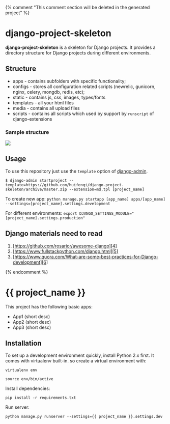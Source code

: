 {% comment "This comment section will be deleted in the generated project" %}

# django-project-skeleton

**django-project-skeleton** is a skeleton for Django projects. It provides a directory structure for Django projects during different environments.

## Structure

* apps - contains subfolders with specific functionality;
* configs - stores all configuration related scripts (newrelic, gunicorn, nginx, celery, mongdb, redis, etc);
* static - contains js, css, images, types/fonts
* templates - all your html files
* media - contains all upload files
* scripts - contains all scripts which used by support by `runscript` of django-extensions

### Sample structure

![][structure]

## Usage

To use this repository just use the `template` option of [django-admin][3].

	$ django-admin startproject --template=https://github.com/huifenqi/django-project-skeleton/archive/master.zip --extension=md,tpl [project_name]

To create new app: `python manage.py startapp [app_name] apps/[app_name] --settings=[project_name].settings.development`

For different environments: `export DJANGO_SETTINGS_MODULE="[project_name].settings.production"`

## Django materials need to read

1. [https://github.com/rosarior/awesome-django][4]
2. [https://www.fullstackpython.com/django.html][5]
3. [https://www.quora.com/What-are-some-best-practices-for-Django-development][6]

[3]:	https://docs.djangoproject.com/en/1.8/ref/django-admin/#startproject-projectname-destination
[4]:	https://github.com/rosarior/awesome-django
[5]:	https://www.fullstackpython.com/django.html
[6]:	https://www.quora.com/What-are-some-best-practices-for-Django-development

[structure]:      media/structure.png

{% endcomment %}

# {{ project_name }}

This project has the following basic apps:

* App1 (short desc)
* App2 (short desc)
* App3 (short desc)

## Installation

To set up a development environment quickly, install Python 2.x first. It
comes with virtualenv built-in. so create a virtual environment with:

`virtualenv env`

`source env/bin/active`

Install dependencies:

`pip install -r requirements.txt`

Run server:

`python manage.py runserver --settings={{ project_name }}.settings.dev`
